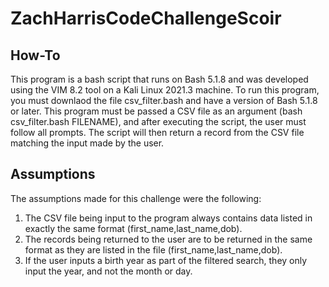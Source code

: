 # ZachHarrisCodeChallengeScoir
## How-To
This program is a bash script that runs on Bash 5.1.8 and was developed using the VIM 8.2 tool on a Kali Linux 2021.3 machine. To run this program, you must downlaod the file csv_filter.bash and have a version of Bash 5.1.8 or later. This program must be passed a CSV file as an argument (bash csv_filter.bash FILENAME), and after executing the script, the user must follow all prompts. The script will then return a record from the CSV file matching the input made by the user.

## Assumptions
The assumptions made for this challenge were the following:
1. The CSV file being input to the program always contains data listed in exactly the same format (first_name,last_name,dob).
2. The records being returned to the user are to be returned in the same format as they are listed in the file (first_name,last_name,dob).
3. If the user inputs a birth year as part of the filtered search, they only input the year, and not the month or day.
